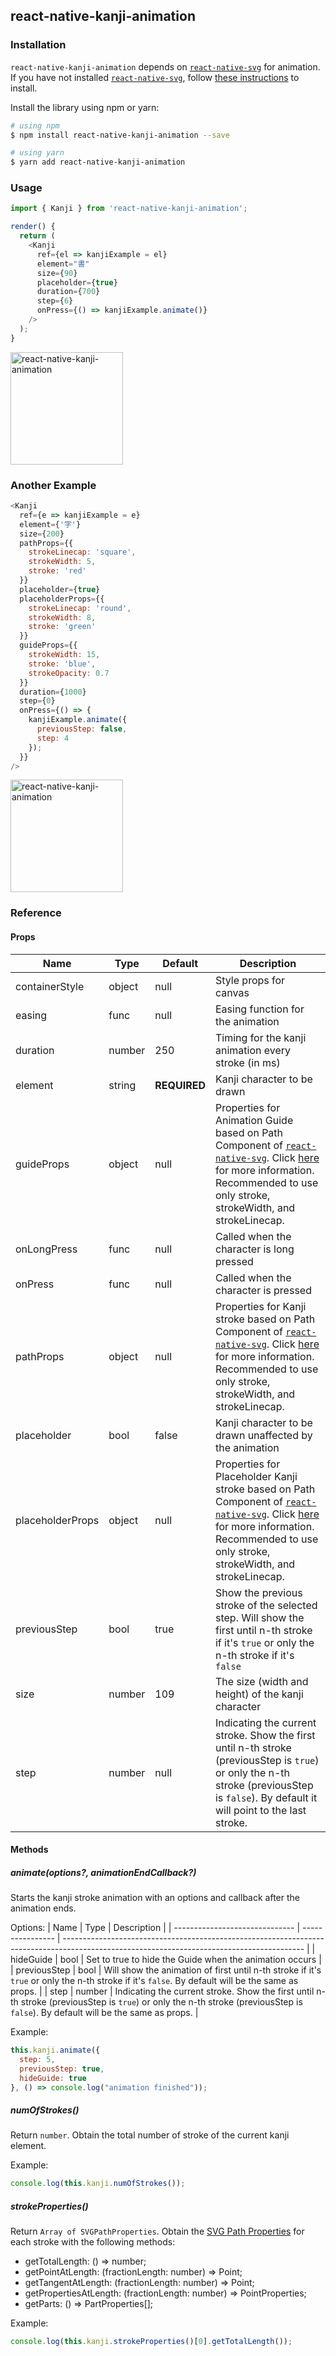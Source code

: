 ## react-native-kanji-animation

### Installation

`react-native-kanji-animation` depends on [`react-native-svg`](https://github.com/react-native-community/react-native-svg) for animation. If you have not installed [`react-native-svg`](https://github.com/react-native-community/react-native-svg), follow [these instructions](https://github.com/react-native-community/react-native-svg) to install.

Install the library using npm or yarn:

```bash
# using npm
$ npm install react-native-kanji-animation --save

# using yarn
$ yarn add react-native-kanji-animation
```

### Usage  

```javascript
import { Kanji } from 'react-native-kanji-animation';

render() {
  return (
    <Kanji
      ref={el => kanjiExample = el}
      element="書"
      size={90}
      placeholder={true}
      duration={700}
      step={6}
      onPress={() => kanjiExample.animate()}
    />
  );
}
```
<img src="https://media.giphy.com/media/YWImRbDnPPxfc7uqo1/giphy.gif" width="180" height="180" alt="react-native-kanji-animation" />

### Another Example

```javascript
<Kanji
  ref={e => kanjiExample = e}
  element={'字'}
  size={200}
  pathProps={{
    strokeLinecap: 'square',
    strokeWidth: 5,
    stroke: 'red'
  }}
  placeholder={true}
  placeholderProps={{
    strokeLinecap: 'round',
    strokeWidth: 8,
    stroke: 'green'
  }}
  guideProps={{
    strokeWidth: 15,
    stroke: 'blue',
    strokeOpacity: 0.7
  }}
  duration={1000}
  step={0}
  onPress={() => {
    kanjiExample.animate({
      previousStep: false,
      step: 4
    });
  }}
/>
```
<img src="https://media.giphy.com/media/7pchLkBbt8IxtuP4r6/giphy.gif" width="180" height="180" alt="react-native-kanji-animation" />

### Reference

#### Props
| Name                           | Type             | Default        | Description |
| ------------------------------ | ---------------- | -------------- | ------------------------------------------------------------------------------------------------------------------------------------------ |
| containerStyle                 | object           | null           | Style props for canvas |
| easing                         | func             | null           | Easing function for the animation |
| duration                       | number           | 250            | Timing for the kanji animation every stroke (in ms) |                                                            
| element                        | string           | **REQUIRED**   | Kanji character to be drawn                         |
| guideProps                      | object           | null           | Properties for Animation Guide based on Path Component of [`react-native-svg`](https://github.com/react-native-community/react-native-svg). Click [here](https://github.com/react-native-community/react-native-svg#path) for more information. Recommended to use only stroke, strokeWidth, and strokeLinecap. |
| onLongPress                    | func             | null           | Called when the character is long pressed           |                                                                                                            
| onPress                        | func             | null           | Called when the character is pressed                |                                                                                
| pathProps                      | object           | null           | Properties for Kanji stroke based on Path Component of [`react-native-svg`](https://github.com/react-native-community/react-native-svg). Click [here](https://github.com/react-native-community/react-native-svg#path) for more information. Recommended to use only stroke, strokeWidth, and strokeLinecap. |
| placeholder                    | bool             | false          | Kanji character to be drawn unaffected by the animation |
| placeholderProps               | object           | null           | Properties for Placeholder Kanji stroke based on Path Component of [`react-native-svg`](https://github.com/react-native-community/react-native-svg). Click [here](https://github.com/react-native-community/react-native-svg#path) for more information. Recommended to use only stroke, strokeWidth, and strokeLinecap. |                                                                                                                       
| previousStep                   | bool             | true           | Show the previous stroke of the selected step. Will show the first until n-th stroke if it's `true` or only the n-th stroke if it's `false` |
| size                           | number           | 109            | The size (width and height) of the kanji character  |
| step                           | number           | null           | Indicating the current stroke. Show the first until n-th stroke (previousStep is `true`) or only the n-th stroke (previousStep is `false`). By default it will point to the last stroke. |                                                                                      

#### Methods

##### animate(options?, animationEndCallback?)
Starts the kanji stroke animation with an options and callback after the animation ends.

Options:
| Name                           | Type             | Description |
| ------------------------------ | ---------------- | ------------------------------------------------------------------------------------------------------------------------------------------ |
| hideGuide                      | bool             | Set to true to hide the Guide when the animation occurs |
| previousStep                   | bool             | Will show the animation of first until n-th stroke if it's `true` or only the n-th stroke if it's `false`. By default will be the same as props. |
| step                           | number           | Indicating the current stroke. Show the first until n-th stroke (previousStep is `true`) or only the n-th stroke (previousStep is `false`). By default will be the same as props. |      

Example:
```javascript
this.kanji.animate({
  step: 5,
  previousStep: true,
  hideGuide: true
}, () => console.log("animation finished"));
```

##### numOfStrokes()
Return `number`. Obtain the total number of stroke of the current kanji element.

Example:
```javascript
console.log(this.kanji.numOfStrokes());
```

##### strokeProperties()
Return `Array of SVGPathProperties`. Obtain the [SVG Path Properties](https://www.npmjs.com/package/svg-path-properties) for each stroke with the following methods:

-  getTotalLength: () => number;
-  getPointAtLength: (fractionLength: number) => Point;
-  getTangentAtLength: (fractionLength: number) => Point;
-  getPropertiesAtLength: (fractionLength: number) => PointProperties;
-  getParts: () => PartProperties[];

Example:
```javascript
console.log(this.kanji.strokeProperties()[0].getTotalLength());
```
